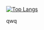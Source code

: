 [![Top Langs](https://github-readme-stats.vercel.app/api/top-langs/?username=glacc&layout=compact)](https://github.com/anuraghazra/github-readme-stats)

qwq
